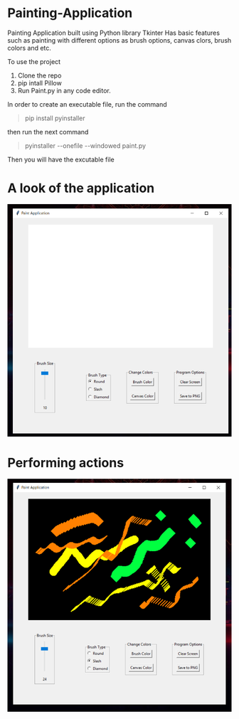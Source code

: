 # Painting-Application
Painting Application built using Python library Tkinter
Has basic features such as painting with different options as brush options, canvas clors, brush colors and etc.

To use the project
1. Clone the repo
2. pip intall Pillow 
3. Run Paint.py in any code editor.

In order to create an executable file, run the command
> pip install pyinstaller

then run the next command
> pyinstaller --onefile --windowed paint.py

Then you will have the excutable file

# A look of the application
![](images/img1.png)

# Performing actions
![](images/img2.png) 
